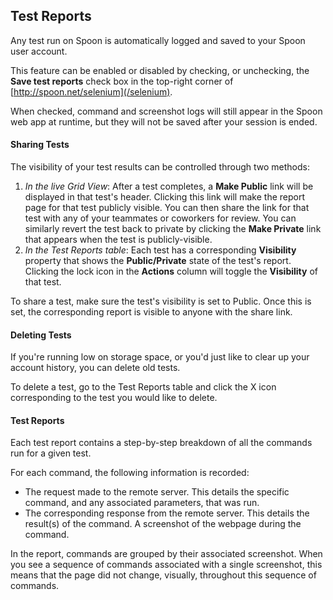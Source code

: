 ## Test Reports

Any test run on Spoon is automatically logged and saved to your Spoon user account. 

This feature can be enabled or disabled by checking, or unchecking, the **Save test reports** check box in the top-right corner of [http://spoon.net/selenium](/selenium).

When checked, command and screenshot logs will still appear in the Spoon web app at runtime, but they will not be saved after your session is ended.

#### Sharing Tests

The visibility of your test results can be controlled through two methods:

1. *In the live Grid View*: After a test completes, a **Make Public** link will be displayed in that test's header. Clicking this link will make the report page for that test publicly visible. You can then share the link for that test with any of your teammates or coworkers for review. You can similarly revert the test back to private by clicking the **Make Private** link that appears when the test is publicly-visible.
2. *In the Test Reports table*: Each test has a corresponding **Visibility** property that shows the **Public/Private** state of the test's report. Clicking the lock icon in the **Actions** column will toggle the **Visibility** of that test. 

To share a test, make sure the test's visibility is set to Public. Once this is set, the corresponding report is visible to anyone with the share link.

#### Deleting Tests

If you're running low on storage space, or you'd just like to clear up your account history, you can delete old tests.

To delete a test, go to the Test Reports table and click the X icon corresponding to the test you would like to delete. 

#### Test Reports

Each test report contains a step-by-step breakdown of all the commands run for a given test.

For each command, the following information is recorded:

- The request made to the remote server. This details the specific command, and any associated parameters, that was run.
- The corresponding response from the remote server. This details the result(s) of the command.
A screenshot of the webpage during the command.

In the report, commands are grouped by their associated screenshot. When you see a sequence of commands associated with a single screenshot, this means that the page did not change, visually, throughout this sequence of commands. 